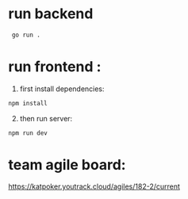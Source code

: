 # run backend 
``` bash
 go run .
```


# run frontend : 
1. first install dependencies:
``` bash
npm install
```
2. then run server:
``` bash
npm run dev
```

# team agile board:
https://katpoker.youtrack.cloud/agiles/182-2/current
